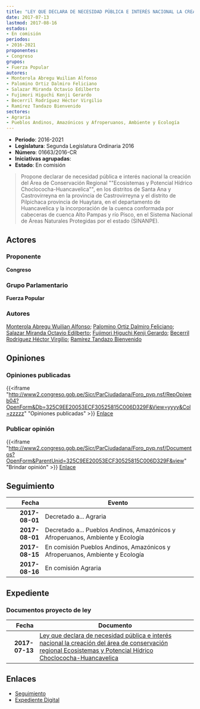 ```yaml
---
title: "LEY QUE DECLARA DE NECESIDAD PÚBLICA E INTERÉS NACIONAL LA CREACIÓN DEL ÁREA DE CONSERVACIÓN REGIONAL ECOSISTEMAS Y POTENCIAL HÍDRICO CHOCLOCOCHA-HUANCAVELICA"
date: 2017-07-13
lastmod: 2017-08-16
estados:
- En comisión
periodos:
- 2016-2021
proponentes:
- Congreso
grupos:
- Fuerza Popular
autores:
- Monterola Abregu Wuilian Alfonso
- Palomino Ortiz Dalmiro Feliciano
- Salazar Miranda Octavio Edilberto
- Fujimori Higuchi Kenji Gerardo
- Becerril Rodríguez Héctor Virgilio
- Ramírez Tandazo Bienvenido
sectores:
- Agraria
- Pueblos Andinos, Amazónicos y Afroperuanos, Ambiente y Ecología
---
```

- **Periodo**: 2016-2021
- **Legislatura**: Segunda Legislatura Ordinaria 2016
- **Número**: 01663/2016-CR
- **Iniciativas agrupadas**: 
- **Estado**: En comisión

> Propone declarar de necesidad pública e interés nacional la creación del Área de Conservación Regional ""Ecosistemas y Potencial Hídrico Choclococha-Huancavelica"", en los distritos de Santa Ana y Castrovirreyna en la provincia de Castrovirreyna y el distrito de Pilpichaca provincia de Huaytara, en el departamento de Huancavelica y la incorporación de la cuenca conformada por cabeceras de cuenca Alto Pampas y río Pisco, en el Sistema Nacional de Áreas Naturales Protegidas por el estado (SINANPE).


## Actores

### Proponente

**Congreso**

### Grupo Parlamentario

**Fuerza Popular**

### Autores

[Monterola Abregu Wuilian Alfonso](mailto:mailto:wmonterola@congreso.gob.pe); [Palomino Ortiz Dalmiro Feliciano](mailto:mailto:dfpalomino@congreso.gob.pe); [Salazar Miranda Octavio Edilberto](mailto:mailto:osalazar@congreso.gob.pe); [Fujimori Higuchi Kenji Gerardo](mailto:mailto:kfujimorih@congreso.gob.pe); [Becerril Rodríguez Héctor Virgilio](mailto:mailto:hbecerril@congreso.gob.pe); [Ramírez Tandazo Bienvenido](mailto:mailto:bramirez@congreso.gob.pe)

## Opiniones

### Opiniones publicadas

{{<iframe "http://www2.congreso.gob.pe/Sicr/ParCiudadana/Foro_pvp.nsf/RepOpiweb04?OpenForm&Db=325C9EE20053ECF30525815C006D329F&View=yyyy&Col=zzzzz" "Opiniones publicadas" >}}
[Enlace](http://www2.congreso.gob.pe/Sicr/ParCiudadana/Foro_pvp.nsf/RepOpiweb04?OpenForm&Db=325C9EE20053ECF30525815C006D329F&View=yyyy&Col=zzzzz)

### Publicar opinión

{{<iframe "http://www2.congreso.gob.pe/Sicr/ParCiudadana/Foro_pvp.nsf/Documentos?OpenForm&ParentUnid=325C9EE20053ECF30525815C006D329F&view" "Brindar opinión" >}}
[Enlace](http://www2.congreso.gob.pe/Sicr/ParCiudadana/Foro_pvp.nsf/Documentos?OpenForm&ParentUnid=325C9EE20053ECF30525815C006D329F&view)


## Seguimiento

| Fecha | Evento |
|------:|--------|
| **2017-08-01** | Decretado a... Agraria |
| **2017-08-01** | Decretado a... Pueblos Andinos, Amazónicos y Afroperuanos, Ambiente y Ecología |
| **2017-08-15** | En comisión Pueblos Andinos, Amazónicos y Afroperuanos, Ambiente y Ecología |
| **2017-08-16** | En comisión Agraria |

## Expediente

### Documentos proyecto de ley

| Fecha | Documento |
|------:|-----------|
| **2017-07-13** | [Ley que declara de necesidad pública e interés nacional la creación del área de conservación regional Ecosistemas y Potencial Hídrico Choclococha-Huancavelica](http://www.leyes.congreso.gob.pe/Documentos/2016_2021/Proyectos_de_Ley_y_de_Resoluciones_Legislativas/PL0166320170713..pdf) |

## Enlaces

- [Seguimiento](http://www2.congreso.gob.pe/Sicr/TraDocEstProc/CLProLey2016.nsf/f7fff46988ca05b1052578e100829cc7/c78481eae2c4da010525815c006d409b?OpenDocument)
- [Expediente Digital](http://www2.congreso.gob.pe/Sicr/TraDocEstProc/CLProLey2016.nsf/f7fff46988ca05b1052578e100829cc7/c78481eae2c4da010525815c006d409b?OpenDocument&Click=05257FB7005EB655.eb71d0cf91d8294e05256cdf006b5706/$Body/0.1C6C)

